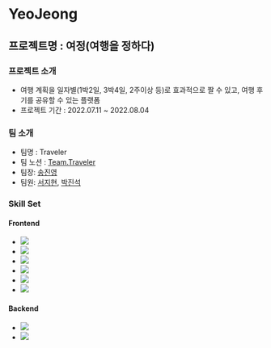 # YeoJeong

## 프로젝트명 : 여정(여행을 정하다)
### 프로젝트 소개
- 여행 계획을 일자별(1박2일, 3박4일, 2주이상 등)로 효과적으로 짤 수 있고, 여행 후기를 공유할 수 있는 플랫폼
- 프로젝트 기간 : 2022.07.11 ~ 2022.08.04
### 팀 소개
- 팀명 : Traveler
- 팀 노션 : [Team.Traveler](https://polyester-periodical-73e.notion.site/Team-Traveler-Private-26e6f052aa4f44cab8aa096d08a674c5)
- 팀장: [송진영](https://github.com/vSsongv)
- 팀원: [서지현](https://github.com/jh0222), [박진석](https://github.com/jinseok1018)

### Skill Set
#### Frontend
- <img src="https://img.shields.io/badge/JavaScript-F7DF1E?style=flat-square&logo=JavaScript&logoColor=white"/>
- <img src="https://img.shields.io/badge/HTML-E34F26?style=flat-square&logo=HTML5&logoColor=white"/>
- <img src="https://img.shields.io/badge/Sass-CC6699?style=for-the-square&logo=Sass&logoColor=white">
- <img src="https://img.shields.io/badge/Webpack-8DD6F9?style=for-the-square&logo=Webpack&logoColor=white">
- <img src="https://img.shields.io/badge/Babel-F9DC3E?style=for-the-square&logo=Babel&logoColor=white">
- <img src="https://img.shields.io/badge/Axios-3D03A7?style=for-the-square&logo=Axios&logoColor=white">
#### Backend
- <img src="https://img.shields.io/badge/JAVA-007396?style=flat-square&logo=JAVA&logoColor=white"/>
- <img src="https://img.shields.io/badge/mySQL-4479A1?style=flat-square&logo=mySQL&logoColor=white"/>

